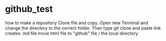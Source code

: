 # github_test
how to make a repository
Clone file and copy. Open new Terminal and change the directory to the correct folder. 
Then type git clone and paste link
creates .md file 
move html file to "github" file / the local directory